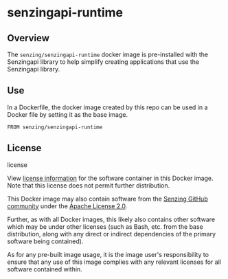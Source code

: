 # senzingapi-runtime

## Overview

The `senzing/senzingapi-runtime` docker image is pre-installed with the Senzingapi library
to help simplify creating applications that use the Senzingapi library.


## Use

In a Dockerfile, the docker image created by this repo can be used in a Docker
file by setting it as the base image.


```
FROM senzing/senzingapi-runtime
```

## License

license

View [license information](https://senzing.com/end-user-license-agreement/) for the software container in this Docker image. Note that this license does not permit further distribution.

This Docker image may also contain software from the [Senzing GitHub community](https://github.com/Senzing/) under the [Apache License 2.0](https://www.apache.org/licenses/LICENSE-2.0).

Further, as with all Docker images, this likely also contains other software which may be under other licenses (such as Bash, etc. from the base distribution, along with any direct or indirect dependencies of the primary software being contained).

As for any pre-built image usage, it is the image user's responsibility to ensure that any use of this image complies with any relevant licenses for all software contained within.
